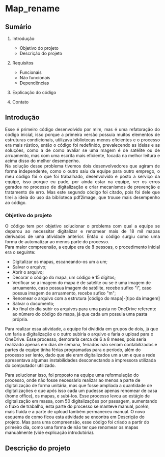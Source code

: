 # Map_rename

## Sumário

1. Introdução
    - Objetivo do projeto
    - Descrição do projeto
2. Requisitos
    - Funcionais
    - Não funcionais
    - Dependências
3. Explicação do código


4. Contato

## Introdução

<p style="text-align: justify;">Esse é primeiro código desenvolvido por mim, mas é uma refatoração do código inicial, isso porque a primeira versão possuia muitos elementos de estruturas condicionais, utilizava bibliotecas menos eficientes e o processo era mais rústico, então o código foi redefinido, prevalecendo as ideias e as soluções, como a de como avaliar se uma magem é de satélite ou de arruamento, mas com uma escrita mais eficiente, focada na melhor leitura e acima disso do melhor desempenho.<br>
Na solução desse problema tivemos dois desenvolvedores que agiram de forma independente, como o outro saiu da equipe para outro emprego, o meu código foi o que foi trabalhado, desenvolvido e posto a serviço da equipe, isso porque eu pude, por ainda estar na equipe, ver os erros gerados no processo de digitalização e criar mecanismos de prevenção e tratamento de erro. Mas este segundo código foi citado, pois foi dele que tirei a ideia do uso da biblioteca pdf2image, que trouxe mais desempenho ao código.<p>

### Objetivo do projeto

<p style="text-align: justify;">O código tem por objetivo solucionar o problema com qual a equipe se deparou ao necessitar digitalizar e renomear mais de 18 mil mapas derivados de uma atividade anterior. Então o código surgiu como uma forma de automatizar ao menos parte do processo.<br>
Para maior compreensão, a equipe era de 8 pessoas, o procedimento inicial era o seguinte:<br>

- Digitalizar os mapas, escaneando-os um a um;
- Salvar o arquivo;
- Abrir o arquivo;
- Decorar o código do mapa, um código e 15 dígitos;
- Verificar se a imagem do mapa é de satélite ou se é uma imagem de arruamento, caso possua imagem de satélite, recebe sufixo "i", caso possua imagem de arruamento, recebe sufixo "m";
- Renomear o arquivo com a estrutura [código do mapa]-[tipo da imagem]
- Salvar o documento;
- Ao final do dia subir os arquivos para uma pasta no OneDrive referente ao número do código do mapa, já que cada um possuia uma pasta própria.<br>

Para realizar essa atividade, a equipe foi dividida em grupos de dois, já que um faria a digitalização e o outro subiria o arquivo e faria o upload para o OneDrive. Esse processo, demoraria cerca de 6 a 8 meses, pois seria realizado apenas em dias de semana, feriados não seriam contabilizados e partes da equipe tinha férias programadas para o período, além do processo ser lento, dado que ele eram digitalizados um a um e que a rede apresentava algumas instabilidades desconectando a impressora utilizada do computador utilizado.<br>

Para solucionar isso, foi proposto na equipe uma reformulação do processo, onde não fosse necessário realizar ao menos a parte de digitalização de forma unitária, mas que fosse ampliada a quantidade de digitalizações e que após isso cada um pudesse apenas renomear de casa (home office), os mapas, e subí-los.
Esse processo levou ao estágio de digitalização em massa, com 50 digitalizações por passagem, aumentando o fluxo de trabalho, esta parte do processo se manteve manual, porém, mais fluída e a parte de upload também permaneceu manual. O novo esquema de como ficou esta atividade se encontra em Descrição do projeto. Mas para uma compreensão, esse código foi criado a partir do primeiro dia, como uma forma de não ter que renomear os mapas manualmente (vide explicação introdutória).
<p>

## Descrição do projeto

<p style="text-align: justify;"><p>